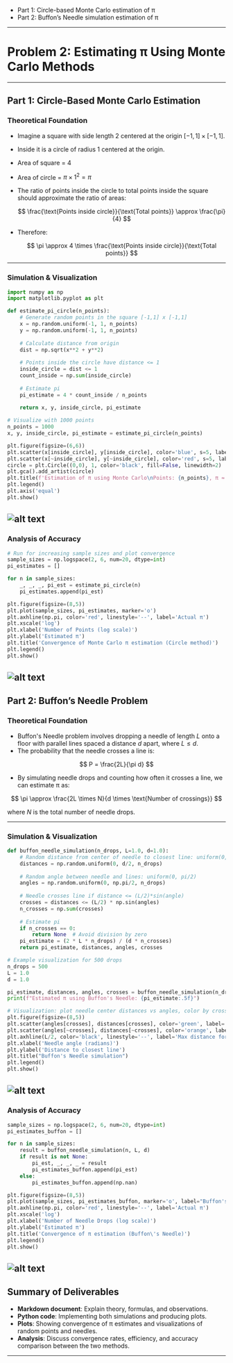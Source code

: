 
* Part 1: Circle-based Monte Carlo estimation of π
* Part 2: Buffon’s Needle simulation estimation of π

---

# Problem 2: Estimating π Using Monte Carlo Methods

---

## Part 1: Circle-Based Monte Carlo Estimation

### Theoretical Foundation

* Imagine a square with side length 2 centered at the origin $[-1,1] \times [-1,1]$.

* Inside it is a circle of radius 1 centered at the origin.

* Area of square = $4$

* Area of circle = $\pi \times 1^2 = \pi$

* The ratio of points inside the circle to total points inside the square should approximate the ratio of areas:

  $$
  \frac{\text{Points inside circle}}{\text{Total points}} \approx \frac{\pi}{4}
  $$

* Therefore:

  $$
  \pi \approx 4 \times \frac{\text{Points inside circle}}{\text{Total points}}
  $$

---

### Simulation & Visualization

```python
import numpy as np
import matplotlib.pyplot as plt

def estimate_pi_circle(n_points):
    # Generate random points in the square [-1,1] x [-1,1]
    x = np.random.uniform(-1, 1, n_points)
    y = np.random.uniform(-1, 1, n_points)
    
    # Calculate distance from origin
    dist = np.sqrt(x**2 + y**2)
    
    # Points inside the circle have distance <= 1
    inside_circle = dist <= 1
    count_inside = np.sum(inside_circle)
    
    # Estimate pi
    pi_estimate = 4 * count_inside / n_points
    
    return x, y, inside_circle, pi_estimate

# Visualize with 1000 points
n_points = 1000
x, y, inside_circle, pi_estimate = estimate_pi_circle(n_points)

plt.figure(figsize=(6,6))
plt.scatter(x[inside_circle], y[inside_circle], color='blue', s=5, label='Inside Circle')
plt.scatter(x[~inside_circle], y[~inside_circle], color='red', s=5, label='Outside Circle')
circle = plt.Circle((0,0), 1, color='black', fill=False, linewidth=2)
plt.gca().add_artist(circle)
plt.title(f'Estimation of π using Monte Carlo\nPoints: {n_points}, π ≈ {pi_estimate:.5f}')
plt.legend()
plt.axis('equal')
plt.show()
```
![alt text](image-6.png)
---

### Analysis of Accuracy

```python
# Run for increasing sample sizes and plot convergence
sample_sizes = np.logspace(2, 6, num=20, dtype=int)
pi_estimates = []

for n in sample_sizes:
    _, _, _, pi_est = estimate_pi_circle(n)
    pi_estimates.append(pi_est)

plt.figure(figsize=(8,5))
plt.plot(sample_sizes, pi_estimates, marker='o')
plt.axhline(np.pi, color='red', linestyle='--', label='Actual π')
plt.xscale('log')
plt.xlabel('Number of Points (log scale)')
plt.ylabel('Estimated π')
plt.title('Convergence of Monte Carlo π estimation (Circle method)')
plt.legend()
plt.show()
```
![alt text](image-7.png)
---

## Part 2: Buffon’s Needle Problem

### Theoretical Foundation

* Buffon's Needle problem involves dropping a needle of length $L$ onto a floor with parallel lines spaced a distance $d$ apart, where $L \leq d$.
* The probability that the needle crosses a line is:

$$
P = \frac{2L}{\pi d}
$$

* By simulating needle drops and counting how often it crosses a line, we can estimate π as:

$$
\pi \approx \frac{2L \times N}{d \times \text{Number of crossings}}
$$

where $N$ is the total number of needle drops.

---

### Simulation & Visualization

```python
def buffon_needle_simulation(n_drops, L=1.0, d=1.0):
    # Random distance from center of needle to closest line: uniform(0, d/2)
    distances = np.random.uniform(0, d/2, n_drops)
    
    # Random angle between needle and lines: uniform(0, pi/2)
    angles = np.random.uniform(0, np.pi/2, n_drops)
    
    # Needle crosses line if distance <= (L/2)*sin(angle)
    crosses = distances <= (L/2) * np.sin(angles)
    n_crosses = np.sum(crosses)
    
    # Estimate pi
    if n_crosses == 0:
        return None  # Avoid division by zero
    pi_estimate = (2 * L * n_drops) / (d * n_crosses)
    return pi_estimate, distances, angles, crosses

# Example visualization for 500 drops
n_drops = 500
L = 1.0
d = 1.0

pi_estimate, distances, angles, crosses = buffon_needle_simulation(n_drops, L, d)
print(f"Estimated π using Buffon's Needle: {pi_estimate:.5f}")

# Visualization: plot needle center distances vs angles, color by crossing
plt.figure(figsize=(8,5))
plt.scatter(angles[crosses], distances[crosses], color='green', label='Crosses line')
plt.scatter(angles[~crosses], distances[~crosses], color='orange', label='Does not cross')
plt.axhline(L/2, color='black', linestyle='--', label='Max distance for crossing')
plt.xlabel('Needle angle (radians)')
plt.ylabel('Distance to closest line')
plt.title("Buffon's Needle simulation")
plt.legend()
plt.show()
```
![alt text](image-8.png)
---

### Analysis of Accuracy

```python
sample_sizes = np.logspace(2, 6, num=20, dtype=int)
pi_estimates_buffon = []

for n in sample_sizes:
    result = buffon_needle_simulation(n, L, d)
    if result is not None:
        pi_est, _, _, _ = result
        pi_estimates_buffon.append(pi_est)
    else:
        pi_estimates_buffon.append(np.nan)

plt.figure(figsize=(8,5))
plt.plot(sample_sizes, pi_estimates_buffon, marker='o', label="Buffon's Needle")
plt.axhline(np.pi, color='red', linestyle='--', label='Actual π')
plt.xscale('log')
plt.xlabel('Number of Needle Drops (log scale)')
plt.ylabel('Estimated π')
plt.title('Convergence of π estimation (Buffon\'s Needle)')
plt.legend()
plt.show()
```
![alt text](image-9.png)
---

## Summary of Deliverables

* **Markdown document**: Explain theory, formulas, and observations.
* **Python code**: Implementing both simulations and producing plots.
* **Plots**: Showing convergence of π estimates and visualizations of random points and needles.
* **Analysis**: Discuss convergence rates, efficiency, and accuracy comparison between the two methods.

---

